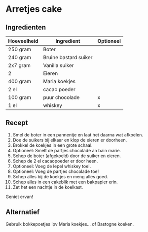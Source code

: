 # Arretjes cake

## Ingredienten

| Hoeveelheid | Ingredient            | Optioneel |
| ----------- | --------------------- | --------- |
| 250 gram    | Boter                 |           |
| 240 gram    | Bruine bastard suiker |           |
| 2x7 gram    | Vanilla suiker        |           |
| 2           | Eieren                |           |
| 400 gram    | Maria koekjes         |           |
| 2 el        | cacao poeder          |           |
| 100 gram    | puur chocolade        | x         |
| 1 el        | whiskey               | x         |

## Recept

1. Smel de boter in een pannentje en laat het daarna wat afkoelen.
1. Doe de suikers bij elkaar en klop de eieren er doorheen.
1. Brokkel de koekjes in een grote schaal.
1. Optioneel: Smelt de partjes chocolade an bain marie.
1. Schep de boter (afgekoeld) door de suiker en eieren.
1. Schep de 2 el cacaopoeder er door heen.
1. Optioneel: Voeg de lepel whiskey toe!.
1. Optioneel: Voeg de partjes chocolade toe!
1. Schep alles bij de koekjes en meng alles goed.
1. Schep alles in een cakeblik met een bakpapier erin.
1. Zet het een nachtje in de koelkast.

Geniet ervan!

## Alternatief

Gebruik bokkepoetjes ipv Maria koekjes... of Bastogne koeken.
